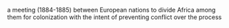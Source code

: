 a meeting (1884-1885) between European nations to divide Africa among them for colonization with the intent of preventing conflict over the process
